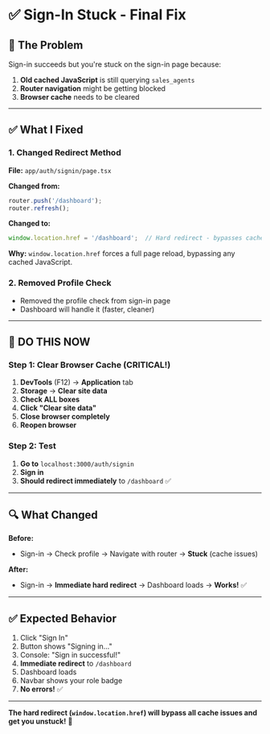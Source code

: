 # ✅ Sign-In Stuck - Final Fix

## 🎯 The Problem

Sign-in succeeds but you're stuck on the sign-in page because:
1. **Old cached JavaScript** is still querying `sales_agents`
2. **Router navigation** might be getting blocked
3. **Browser cache** needs to be cleared

---

## ✅ What I Fixed

### 1. Changed Redirect Method
**File:** `app/auth/signin/page.tsx`

**Changed from:**
```typescript
router.push('/dashboard');
router.refresh();
```

**Changed to:**
```typescript
window.location.href = '/dashboard';  // Hard redirect - bypasses cache
```

**Why:** `window.location.href` forces a full page reload, bypassing any cached JavaScript.

### 2. Removed Profile Check
- Removed the profile check from sign-in page
- Dashboard will handle it (faster, cleaner)

---

## 🚀 DO THIS NOW

### Step 1: Clear Browser Cache (CRITICAL!)

1. **DevTools** (F12) → **Application** tab
2. **Storage** → **Clear site data**
3. **Check ALL boxes**
4. **Click "Clear site data"**
5. **Close browser completely**
6. **Reopen browser**

### Step 2: Test

1. **Go to** `localhost:3000/auth/signin`
2. **Sign in**
3. **Should redirect immediately** to `/dashboard` ✅

---

## 🔍 What Changed

**Before:**
- Sign-in → Check profile → Navigate with router → **Stuck** (cache issues)

**After:**
- Sign-in → **Immediate hard redirect** → Dashboard loads → **Works!** ✅

---

## ✅ Expected Behavior

1. Click "Sign In"
2. Button shows "Signing in..."
3. Console: "Sign in successful!"
4. **Immediate redirect** to `/dashboard`
5. Dashboard loads
6. Navbar shows your role badge
7. **No errors!** ✅

---

**The hard redirect (`window.location.href`) will bypass all cache issues and get you unstuck!** 🚀

